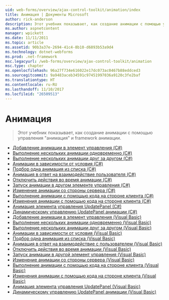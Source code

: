 ```yaml
---
uid: web-forms/overview/ajax-control-toolkit/animation/index
title: Анимация | Документы Microsoft
author: rick-anderson
description: Этот учебник показывает, как создание анимации с помощью управления "анимация" и framework анимации.
ms.author: aspnetcontent
manager: wpickett
ms.date: 11/11/2011
ms.topic: article
ms.assetid: 90b3a37e-2694-41c4-8b10-d6893b53a9d4
ms.technology: dotnet-webforms
ms.prod: .net-framework
msc.legacyurl: /web-forms/overview/ajax-control-toolkit/animation
msc.type: chapter
ms.openlocfilehash: 96a27f734e616022e17dc073ac0467b88eddced3
ms.sourcegitcommit: 9a9483aceb34591c97451997036a9120c3fe2baf
ms.translationtype: HT
ms.contentlocale: ru-RU
ms.lasthandoff: 11/10/2017
ms.locfileid: "26509513"
---
```

<a name="animation"></a>Анимация
====================
> Этот учебник показывает, как создание анимации с помощью управления "анимация" и framework анимации.


- [Добавление анимации в элемент управления (C#)](adding-animation-to-a-control-cs.md)
- [Выполнение нескольких анимации одновременно (C#)](executing-several-animations-at-the-same-time-cs.md)
- [Выполнение нескольких анимации друг за другом (C#)](executing-several-animations-after-each-other-cs.md)
- [Анимации в зависимости от условия (C#)](animation-depending-on-a-condition-cs.md)
- [Подбор одна анимация из списка (C#)](picking-one-animation-out-of-a-list-cs.md)
- [Анимация в ответ на взаимодействие пользователя (C#)](animating-in-response-to-user-interaction-cs.md)
- [Отключить действия во время анимации (C#)](disabling-actions-during-animation-cs.md)
- [Запуск анимации в другом элементе управления (C#)](triggering-an-animation-in-another-control-cs.md)
- [Изменение анимации со стороны сервера (C#)](modifying-animations-from-the-server-side-cs.md)
- [Выполнение анимации с помощью кода на стороне клиента (C#)](executing-animations-using-client-side-code-cs.md)
- [Изменения анимации с помощью кода на стороне клиента (C#)](changing-an-animation-using-client-side-code-cs.md)
- [Анимация элемента управления UpdatePanel (C#)](animating-an-updatepanel-control-cs.md)
- [Динамическому управлению UpdatePanel анимации (C#)](dynamically-controlling-updatepanel-animations-cs.md)
- [Добавление анимации в элемент управления (Visual Basic)](adding-animation-to-a-control-vb.md)
- [Выполнение нескольких анимации одновременно (Visual Basic)](executing-several-animations-at-the-same-time-vb.md)
- [Выполнение нескольких анимации друг за другом (Visual Basic)](executing-several-animations-after-each-other-vb.md)
- [Анимации в зависимости от условия (Visual Basic)](animation-depending-on-a-condition-vb.md)
- [Подбор одна анимация из списка (Visual Basic)](picking-one-animation-out-of-a-list-vb.md)
- [Анимация в ответ на взаимодействие с пользователем (Visual Basic)](animating-in-response-to-user-interaction-vb.md)
- [Отключить действия во время анимации (Visual Basic)](disabling-actions-during-animation-vb.md)
- [Запуск анимации в другой элемент управления (Visual Basic)](triggering-an-animation-in-another-control-vb.md)
- [Изменение анимации со стороны сервера (Visual Basic)](modifying-animations-from-the-server-side-vb.md)
- [Выполнение анимации с помощью кода на стороне клиента (Visual Basic)](executing-animations-using-client-side-code-vb.md)
- [Изменения анимации с помощью кода на стороне клиента (Visual Basic)](changing-an-animation-using-client-side-code-vb.md)
- [Анимация элемента управления UpdatePanel (Visual Basic)](animating-an-updatepanel-control-vb.md)
- [Динамическому управлению UpdatePanel анимации (Visual Basic)](dynamically-controlling-updatepanel-animations-vb.md)

